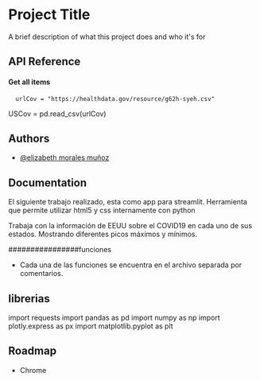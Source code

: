 
# Project Title

A brief description of what this project does and who it's for


## API Reference

#### Get all items

```http
  urlCov = "https://healthdata.gov/resource/g62h-syeh.csv"

```
USCov = pd.read_csv(urlCov)


## Authors

- [@elizabeth morales muñoz](https://github.com/eloyina)


## Documentation

El siguiente trabajo realizado, esta como app para streamlit.
Herramienta que permite utilizar html5 y css internamente con python

Trabaja con la información de EEUU sobre el COVID19 en cada uno de sus
estados. Mostrando diferentes picos máximos y mínimos.

################funciones

- Cada una de las funciones se encuentra en el archivo separada por comentarios.





## librerias

import requests
import pandas as pd
import numpy as np
import plotly.express as px
import matplotlib.pyplot as plt
## Roadmap

- Chrome 



